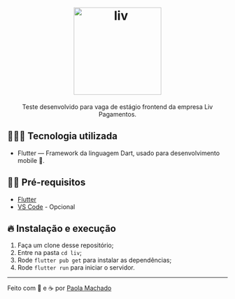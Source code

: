 <h1 align="center">
  <img src="https://i.ibb.co/fM1KnXg/liv.png" alt="liv" border="0" width="200px></a>
</h1>

<h3 align="center">
  
</h3>

<p align="center">Teste desenvolvido para vaga de estágio frontend da empresa Liv Pagamentos.</p>

## 👩🏼‍💻 Tecnologia utilizada

- Flutter — Framework da linguagem Dart, usado para desenvolvimento mobile 📱.

## ✋🏻 Pré-requisitos

- [Flutter](https://flutter.dev/docs/get-started/install)
- [VS Code](https://code.visualstudio.com/) - Opcional

## 🔥 Instalação e execução
1. Faça um clone desse repositório;
2. Entre na pasta `cd liv`;
3. Rode `flutter pub get` para instalar as dependências;
4. Rode `flutter run` para iniciar o servidor.

---

Feito com 💖 e ☕ por [Paola Machado](https://www.linkedin.com/in/lolawithl/)
